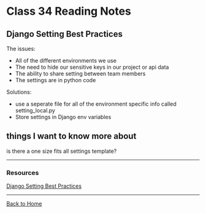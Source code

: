 # Class 34 Reading Notes

## Django Setting Best Practices

The issues:

- All of the different environments we use
- The need to hide our sensitive keys in our project or api data
- The ability to share setting between team members
- The settings are in python code

Solutions:

- use a seperate file for all of the environment specific info called setting_local.py
- Store settings in Django env variables

## things I want to know more about

is there a one size fits all settings template?

---

### Resources

[Django Setting Best Practices](https://djangostars.com/blog/configuring-django-settings-best-practices/)

---

[Back to Home](../README.md)
